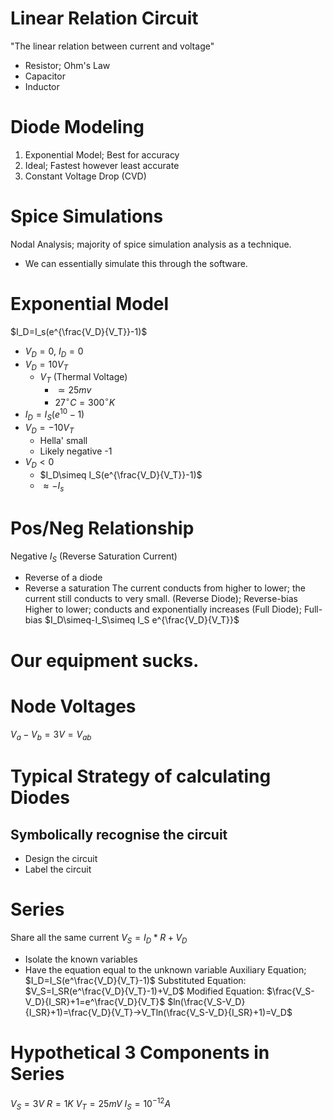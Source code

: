 # Linear Relation Circuit
"The linear relation between current and voltage"
- Resistor; Ohm's Law
- Capacitor
- Inductor
# Diode Modeling
1) Exponential Model; Best for accuracy
2) Ideal; Fastest however least accurate
3) Constant Voltage Drop (CVD)

# Spice Simulations
Nodal Analysis; majority of spice simulation analysis as a technique.
- We can essentially simulate this through the software.

# Exponential Model
$I_D=I_s(e^{\frac{V_D}{V_T}}-1)$
- $V_D=0$, $I_D=0$
- $V_D=10V_T$
	- $V_T$ (Thermal Voltage)
		- $\simeq25mv$
		- $27^\circ C=300^\circ K$
- $I_D=I_S(e^10-1)$
- $V_D=-10V_T$
	- Hella' small
	- Likely negative -1
- $V_D<0$
	- $I_D\simeq I_S(e^{\frac{V_D}{V_T}}-1)$
	- $\approx -I_s$
# Pos/Neg Relationship
Negative $I_S$ (Reverse Saturation Current)
- Reverse of a diode
- Reverse a saturation
The current conducts from higher to lower; the current still conducts to very small. (Reverse Diode); Reverse-bias
Higher to lower; conducts and exponentially increases (Full Diode); Full-bias
$I_D\simeq-I_S\simeq I_S e^{\frac{V_D}{V_T}}$
# __Our equipment sucks.__
# Node Voltages
$V_a - V_b = 3V = V_{ab}$

# Typical Strategy of calculating Diodes
## Symbolically recognise the circuit
- Design the circuit
- Label the circuit
# Series
Share all the same current
$V_S=I_D*R+V_D$
- Isolate the known variables
- Have the equation equal to the unknown variable
Auxiliary Equation; $I_D=I_S(e^\frac{V_D}{V_T}-1)$
Substituted Equation: $V_S=I_SR(e^\frac{V_D}{V_T}-1)+V_D$
Modified Equation: $\frac{V_S-V_D}{I_SR}+1=e^\frac{V_D}{V_T}$
$ln(\frac{V_S-V_D}{I_SR}+1)=\frac{V_D}{V_T}->V_Tln(\frac{V_S-V_D}{I_SR}+1)=V_D$

# Hypothetical 3 Components in Series
$V_S=3V$
$R=1K$
$V_T=25mV$
$I_S=10^{-12}A$
